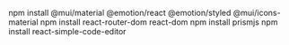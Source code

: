 npm install @mui/material @emotion/react @emotion/styled @mui/icons-material
npm install react-router-dom react-dom
npm install prismjs
npm install react-simple-code-editor